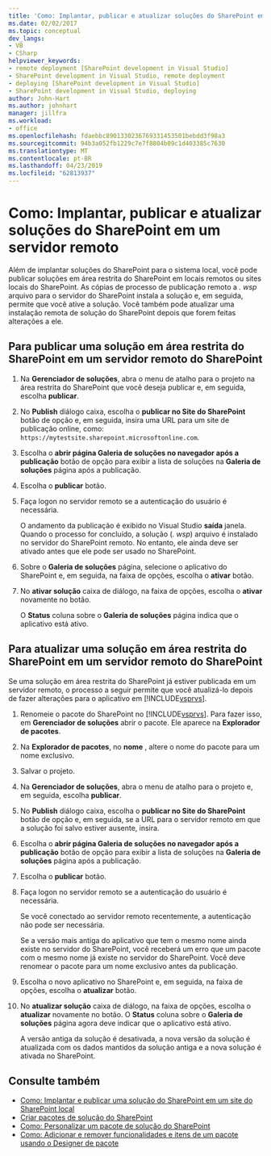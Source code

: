 ```yaml
---
title: 'Como: Implantar, publicar e atualizar soluções do SharePoint em um servidor remoto | Microsoft Docs'
ms.date: 02/02/2017
ms.topic: conceptual
dev_langs:
- VB
- CSharp
helpviewer_keywords:
- remote deployment [SharePoint development in Visual Studio]
- SharePoint development in Visual Studio, remote deployment
- deploying [SharePoint development in Visual Studio]
- SharePoint development in Visual Studio, deploying
author: John-Hart
ms.author: johnhart
manager: jillfra
ms.workload:
- office
ms.openlocfilehash: fdaebbc8901330236769331453501bebdd3f98a3
ms.sourcegitcommit: 94b3a052fb1229c7e7f8804b09c1d403385c7630
ms.translationtype: MT
ms.contentlocale: pt-BR
ms.lasthandoff: 04/23/2019
ms.locfileid: "62813937"
---
```

# <a name="how-to-deploy-publish-and-upgrade-sharepoint-solutions-on-a-remote-server"></a>Como: Implantar, publicar e atualizar soluções do SharePoint em um servidor remoto
  Além de implantar soluções do SharePoint para o sistema local, você pode publicar soluções em área restrita do SharePoint em locais remotos ou sites locais do SharePoint. As cópias de processo de publicação remoto a *. wsp* arquivo para o servidor do SharePoint instala a solução e, em seguida, permite que você ative a solução. Você também pode atualizar uma instalação remota de solução do SharePoint depois que forem feitas alterações a ele.

## <a name="to-publish-a-sandboxed-sharepoint-solution-to-a-remote-sharepoint-server"></a>Para publicar uma solução em área restrita do SharePoint em um servidor remoto do SharePoint

1. Na **Gerenciador de soluções**, abra o menu de atalho para o projeto na área restrita do SharePoint que você deseja publicar e, em seguida, escolha **publicar**.

2. No **Publish** diálogo caixa, escolha o **publicar no Site do SharePoint** botão de opção e, em seguida, insira uma URL para um site de publicação online, como: `https://mytestsite.sharepoint.microsoftonline.com`.

3. Escolha o **abrir página Galeria de soluções no navegador após a publicação** botão de opção para exibir a lista de soluções na **Galeria de soluções** página após a publicação.

4. Escolha o **publicar** botão.

5. Faça logon no servidor remoto se a autenticação do usuário é necessária.

     O andamento da publicação é exibido no Visual Studio **saída** janela. Quando o processo for concluído, a solução (*. wsp*) arquivo é instalado no servidor do SharePoint remoto. No entanto, ele ainda deve ser ativado antes que ele pode ser usado no SharePoint.

6. Sobre o **Galeria de soluções** página, selecione o aplicativo do SharePoint e, em seguida, na faixa de opções, escolha o **ativar** botão.

7. No **ativar solução** caixa de diálogo, na faixa de opções, escolha o **ativar** novamente no botão.

     O **Status** coluna sobre o **Galeria de soluções** página indica que o aplicativo está ativo.

## <a name="to-upgrade-a-sandboxed-sharepoint-solution-on-a-remote-sharepoint-server"></a>Para atualizar uma solução em área restrita do SharePoint em um servidor remoto do SharePoint
 Se uma solução em área restrita do SharePoint já estiver publicada em um servidor remoto, o processo a seguir permite que você atualizá-lo depois de fazer alterações para o aplicativo em [!INCLUDE[vsprvs](../sharepoint/includes/vsprvs-md.md)].

1. Renomeie o pacote do SharePoint no [!INCLUDE[vsprvs](../sharepoint/includes/vsprvs-md.md)]. Para fazer isso, em **Gerenciador de soluções** abrir o pacote. Ele aparece na **Explorador de pacotes**.

2. Na **Explorador de pacotes**, no **nome** , altere o nome do pacote para um nome exclusivo.

3. Salvar o projeto.

4. Na **Gerenciador de soluções**, abra o menu de atalho para o projeto e, em seguida, escolha **publicar**.

5. No **Publish** diálogo caixa, escolha o **publicar no Site do SharePoint** botão de opção e, em seguida, se a URL para o servidor remoto em que a solução foi salvo estiver ausente, insira.

6. Escolha o **abrir página Galeria de soluções no navegador após a publicação** botão de opção para exibir a lista de soluções na **Galeria de soluções** página após a publicação.

7. Escolha o **publicar** botão.

8. Faça logon no servidor remoto se a autenticação do usuário é necessária.

     Se você conectado ao servidor remoto recentemente, a autenticação não pode ser necessária.

     Se a versão mais antiga do aplicativo que tem o mesmo nome ainda existe no servidor do SharePoint, você receberá um erro que um pacote com o mesmo nome já existe no servidor do SharePoint. Você deve renomear o pacote para um nome exclusivo antes da publicação.

9. Escolha o novo aplicativo no SharePoint e, em seguida, na faixa de opções, escolha o **atualizar** botão.

10. No **atualizar solução** caixa de diálogo, na faixa de opções, escolha o **atualizar** novamente no botão. O **Status** coluna sobre o **Galeria de soluções** página agora deve indicar que o aplicativo está ativo.

     A versão antiga da solução é desativada, a nova versão da solução é atualizada com os dados mantidos da solução antiga e a nova solução é ativada no SharePoint.

## <a name="see-also"></a>Consulte também
- [Como: Implantar e publicar uma solução do SharePoint em um site do SharePoint local](../sharepoint/how-to-deploy-and-publish-a-sharepoint-solution-to-a-local-sharepoint-site.md)
- [Criar pacotes de solução do SharePoint](../sharepoint/creating-sharepoint-solution-packages.md)
- [Como: Personalizar um pacote de solução do SharePoint](../sharepoint/how-to-customize-a-sharepoint-solution-package.md)
- [Como: Adicionar e remover funcionalidades e itens de um pacote usando o Designer de pacote](../sharepoint/how-to-add-and-remove-features-and-items-to-a-package-by-using-the-package-designer.md)
